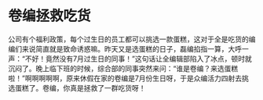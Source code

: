 # 卷编拯救吃货

公司有个福利政策，每个过生日的员工都可以挑选一款蛋糕，这对于全是吃货的编编们来说简直就是致命诱惑嘛。昨天又是选蛋糕的日子，磊编掐指一算，大呼一声：“不好！竟然没有7月过生日的同事！”这句话让全编辑部陷入了冰点，顿时就沉闷了。晚上临下班的时候，综合部的同事突然来问：“谁是卷编？来选蛋糕啦！”啊啊啊啊啊，原来休假在家的卷编是7月份生日呀，于是众编活力四射去挑选蛋糕了。卷编，你真是拯救了一群吃货呀！